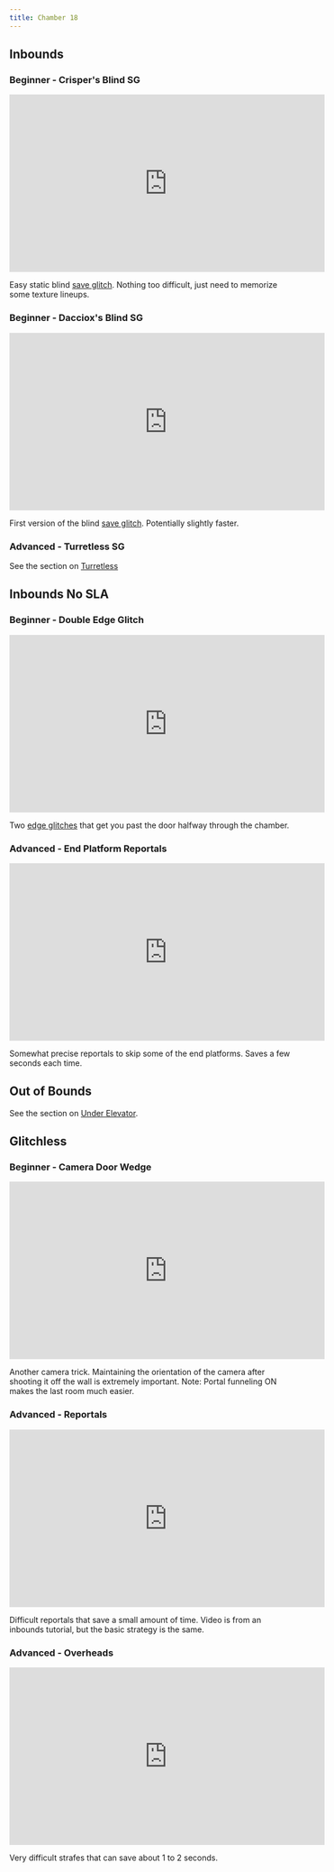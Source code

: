 ```yaml
---
title: Chamber 18
---
```


## Inbounds

### Beginner - Crisper's Blind SG

<iframe width="560" height="315" src="https://www.youtube-nocookie.com/embed/q8m9LNNpbTU" title="YouTube video player" frameborder="0" allow="accelerometer; autoplay; clipboard-write; encrypted-media; gyroscope; picture-in-picture" allowfullscreen></iframe>

Easy static blind [save glitch](./movement-and-glitches#glitches-save-glitch). Nothing too difficult, just need to memorize some texture lineups.

### Beginner - Dacciox's Blind SG

<iframe width="560" height="315" src="https://www.youtube-nocookie.com/embed/8Lda5YeLGMI" title="YouTube video player" frameborder="0" allow="accelerometer; autoplay; clipboard-write; encrypted-media; gyroscope; picture-in-picture" allowfullscreen></iframe>

First version of the blind [save glitch](./movement-and-glitches#glitches-save-glitch). Potentially slightly faster.

### Advanced - Turretless SG

See the section on [Turretless](./chamber16#inbounds)

## Inbounds No SLA

### Beginner - Double Edge Glitch

<iframe width="560" height="315" src="https://www.youtube-nocookie.com/embed/dra4RTn-F2k" title="YouTube video player" frameborder="0" allow="accelerometer; autoplay; clipboard-write; encrypted-media; gyroscope; picture-in-picture" allowfullscreen></iframe>

Two [edge glitches](./movement-and-glitches#glitches-edge-glitch) that get you past the door halfway through the chamber.

### Advanced - End Platform Reportals

<iframe width="560" height="315" src="https://www.youtube-nocookie.com/embed/Dd18VMnZT08" title="YouTube video player" frameborder="0" allow="accelerometer; autoplay; clipboard-write; encrypted-media; gyroscope; picture-in-picture" allowfullscreen></iframe>

Somewhat precise reportals to skip some of the end platforms. Saves a few seconds each time.

## Out of Bounds

See the section on [Under Elevator](./chamber13#out-of-bounds).

## Glitchless

### Beginner - Camera Door Wedge

<iframe width="560" height="315" src="https://www.youtube-nocookie.com/embed/3Y0bPhvjpCI" title="YouTube video player" frameborder="0" allow="accelerometer; autoplay; clipboard-write; encrypted-media; gyroscope; picture-in-picture" allowfullscreen></iframe>

Another camera trick. Maintaining the orientation of the camera after shooting it off the wall is extremely important. Note: Portal funneling ON makes the last room much easier.

### Advanced - Reportals

<iframe width="560" height="315" src="https://www.youtube-nocookie.com/embed/Dd18VMnZT08" title="YouTube video player" frameborder="0" allow="accelerometer; autoplay; clipboard-write; encrypted-media; gyroscope; picture-in-picture" allowfullscreen></iframe>

Difficult reportals that save a small amount of time. Video is from an inbounds tutorial, but the basic strategy is the same.

### Advanced - Overheads

<iframe width="560" height="315" src="https://www.youtube-nocookie.com/embed/UJbW52KapL4" title="YouTube video player" frameborder="0" allow="accelerometer; autoplay; clipboard-write; encrypted-media; gyroscope; picture-in-picture" allowfullscreen></iframe>

Very difficult strafes that can save about 1 to 2 seconds.
